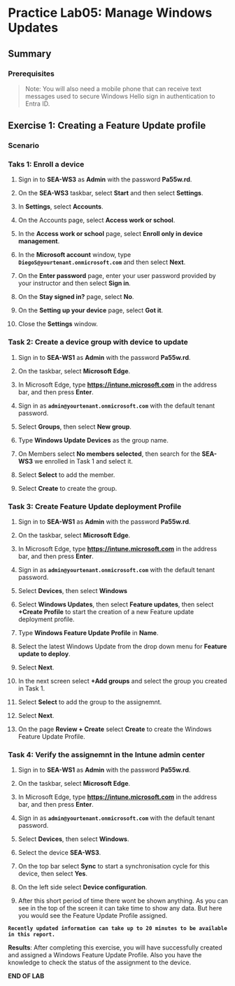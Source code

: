 # Practice Lab05: Manage Windows Updates

## Summary

### Prerequisites

  > Note: You will also need a mobile phone that can receive text messages used to secure Windows Hello sign in authentication to Entra ID.

## Exercise 1: Creating a Feature Update profile

### Scenario

### Taks 1: Enroll a device

1. Sign in to **SEA-WS3** as **Admin** with the password **Pa55w.rd**.

2. On the **SEA-WS3** taskbar, select **Start** and then select **Settings**.

3. In **Settings**, select **Accounts**.

4. On the Accounts page, select **Access work or school**.

5. In the **Access work or school** page, select **Enroll only in device management**.

6. In the **Microsoft account** window, type **`DiegoS@yourtenant.onmicrosoft.com`** and then select **Next**.

7. On the **Enter password** page, enter your user password provided by your instructor and then select **Sign in**.

8. On the **Stay signed in?** page, select **No**.

9.  On the **Setting up your device** page, select **Got it**. 

10. Close the **Settings** window.

### Task 2: Create a device group with device to update

1. Sign in to **SEA-WS1** as **Admin** with the password **Pa55w.rd**.

2. On the taskbar, select **Microsoft Edge**.

3. In Microsoft Edge, type **https://intune.microsoft.com** in the  address bar, and then press **Enter**. 

4. Sign in as **`admin@yourtenant.onmicrosoft.com`** with the default tenant password.

5. Select **Groups**, then select **New group**.

6. Type **Windows Update Devices** as the group name.

7. On Members select **No members selected**, then search for the **SEA-WS3** we enrolled in Task 1 and select it.

8. Select **Select** to add the member.

9. Select **Create** to create the group.

### Task 3: Create Feature Update deployment Profile

1. Sign in to **SEA-WS1** as **Admin** with the password **Pa55w.rd**.

2. On the taskbar, select **Microsoft Edge**.

3. In Microsoft Edge, type **https://intune.microsoft.com** in the  address bar, and then press **Enter**. 

4. Sign in as **`admin@yourtenant.onmicrosoft.com`** with the default tenant password.

5. Select **Devices**, then select **Windows**

6. Select **Windows Updates**, then select **Feature updates**, then select **+Create Profile** to start the creation of a new Feature update deployment profile. 

7. Type **Windows Feature Update Profile** in **Name**.

8. Select the latest Windows Update from the drop down menu for **Feature update to deploy**.

9. Select **Next**.

10. In the next screen select **+Add groups** and select the group you created in Task 1. 

11. Select **Select** to add the group to the assignemnt.

12. Select **Next**.

13. On the page **Review + Create** select **Create** to create the Windows Feature Update Profile.

### Task 4: Verify the assignemnt in the Intune admin center

1. Sign in to **SEA-WS1** as **Admin** with the password **Pa55w.rd**.

2. On the taskbar, select **Microsoft Edge**.

3. In Microsoft Edge, type **https://intune.microsoft.com** in the  address bar, and then press **Enter**. 

4. Sign in as **`admin@yourtenant.onmicrosoft.com`** with the default tenant password.

5. Select **Devices**, then select **Windows**.

6. Select the device **SEA-WS3**.

7. On the top bar select **Sync** to start a synchronisation cycle for this device, then select **Yes**.

8. On the left side select **Device configuration**.

9. After this short period of time there wont be shown anything. As you can see in the top of the screen it can take time to show any data. But here you would see the Feature Update Profile assigned. 

**`Recently updated information can take up to 20 minutes to be available in this report.`**

**Results**: After completing this exercise, you will have successfully created and assigned a Windows Feature Update Profile. Also you have the knowledge to check the status of the assignment to the device.

**END OF LAB**
